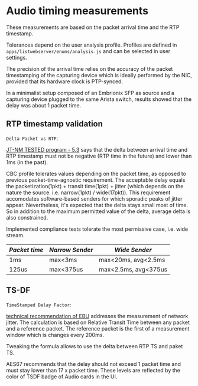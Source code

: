 # Audio timing measurements

These measurements are based on the packet arrival time and the RTP timestamp.

Tolerances depend on the user analysis profile. Profiles are defined in
`apps/listwebserver/enums/analysis.js` and can be selected in user settings.

The precision of the arrival time relies on the accuracy of the packet
timestamping of the capturing device which is ideally performed by the
NIC, provided that its hardware clock is PTP-synced.

In a minimalist setup composed of an Embrionix SFP as source and a
capturing device plugged to the same Arista switch, results showed that
the delay was about 1 packet time.

## RTP timestamp validation

`Delta Packet vs RTP`:

[JT-NM TESTED program - 5.3](https://static.jt-nm.org/documents/JT-NM_Tested_Catalog_ST2110_Full-Online-2020-05-12.pdf)
says that the delta between arrival time and RTP timestamp must not be
negative (RTP time in the future) and lower than 1ms (in the past).

CBC profile tolerates values depending on the packet time, as opposed to
previous packet-time-agnostic requirement. The acceptable delay equals
the packetization(1pkt) + transit time(1pkt) + jitter (which depends on
the nature the source. i.e. narrow(1pkt) / wide(17pkt)). This
requirement accomodates software-based senders for which sporadic peaks
of jitter appear. Nevertheless, it's expected that the delta stays small
most of time. So in addition to the maximum permitted value of the
delta, average delta is also constrained.

Implemented compliance tests tolerate the most permissive case, i.e.
wide stream.

| *Packet time* | *Narrow Sender* | *Wide Sender* |
|----|----|----|
| 1ms   | max<3ms   | max<20ms, avg<2.5ms  |
| 125us | max<375us | max<2.5ms, avg<375us |

## TS-DF

`TimeStamped Delay Factor`:

[technical recommendation of EBU](https://tech.ebu.ch/docs/tech/tech3337.pdf)
addresses the measurement of network jitter. The calculation is based
on Relative Transit Time between any packet and a reference packet. The
reference packet is the first of a measurement window which is changes
every 200ms.

Tweaking the formula allows to use the delta between RTP TS and paket
TS.

AES67 recommends that the delay should not exceed 1 packet time and must
stay lower than 17 x packet time. These levels are reflected by the
color of TSDF badge of Audio cards in the UI.

